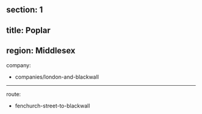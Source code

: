 section: 1
----
title: Poplar
----
region: Middlesex
----
company:
- companies/london-and-blackwall
----
route:
- fenchurch-street-to-blackwall
